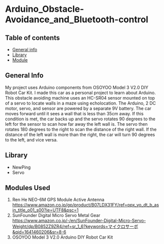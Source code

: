 # Arduino_Obstacle-Avoidance_and_Bluetooth-control

## Table of contents
* [General info](#general-info)
* [Library](#library)
* [Module](#modules-used)

## General Info
My project uses Arduino components from OSOYOO Model 3 V2.0 DIY Robot Car Kit. I made this car as a personal project to learn about Arduino. This obstacle avoiding machine uses an HC-SR04 sensor mounted on top of a servo to locate walls in a maze using echolocation. The Arduino, 2 DC motor, servo, and sensor are powered by a separate 9V battery. The car moves forward until it sees a wall that is less than 35cm away. If this condition is met, the car backs up and the servo rotates 90 degrees to the left for the sensor to scan how far away the left wall is. The servo then rotates 180 degrees to the right to scan the distance of the right wall. If the distance of the left wall is more than the right, the car will turn 90 degrees to the left, and vice versa.

## Library
- NewPing
- Servo

## Modules Used
1. Ren He NEO-6M GPS Module Active Antenna
   https://www.amazon.co.jp/gp/product/B07LDX31FY/ref=ppx_yo_dt_b_asin_title_o01_s00?ie=UTF8&psc=1
2. SunFounder Digital Micro Servo Metal Gear
   https://www.amazon.co.jp/-/en/SunFounder-Digital-Micro-Servo-Weight/dp/B0852Z9ZR4/ref=sr_1_6?keywords=マイクロサーボ&qid=1641460206&sr=8-6
3. OSOYOO Model 3 V2.0 Arduino DIY Robot Car Kit

